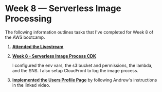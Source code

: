 # Week 8 — Serverless Image Processing

The following information outlines tasks that I've completed for Week 8 of the AWS bootcamp.

1. **[Attended the Livestream](https://www.youtube.com/watch?v=YiSNlK4bk90&list=PLBfufR7vyJJ7k25byhRXJldB5AiwgNnWv&index=70&pp=iAQB)**

2. **[Week 8 - Serverless Image Process CDK](https://www.youtube.com/watch?v=jyUpZP2knBI&list=PLBfufR7vyJJ7k25byhRXJldB5AiwgNnWv&index=71&pp=iAQB)**

    I configured the env vars, the s3 bucket and permissions, the lambda, and the SNS. I also setup CloudFront to log the image process.

3. **[Implemented the Users Profile Page](https://www.youtube.com/watch?v=WdVPx-LLjQ8&list=PLBfufR7vyJJ7k25byhRXJldB5AiwgNnWv&index=73&pp=iAQB)** by following Andrew's instructions in the linked video.
